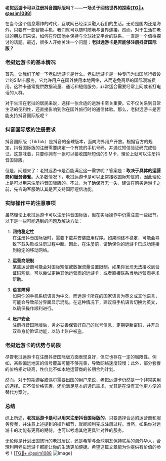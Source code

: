 **老挝远游卡可以注册抖音国际版吗？——一场关于网络世界的探索[[TG💪+ @esim1088](https://t.me/s/esim1088)]**

在当今这个信息爆炸的时代，互联网已经深深融入我们的生活。无论是国内还是海外，只要有一部智能手机，我们就可以随时随地与世界连接。然而，对于生活在老挝的朋友们来说，如何在异国他乡保持与全球社交平台的联系，一直是一个值得探讨的话题。最近，很多人开始关注一个问题：**老挝远游卡是否能够注册抖音国际版？**

### 老挝远游卡的基本情况

首先，让我们了解一下老挝远游卡是什么。老挝远游卡是一种专门为出国旅行者设计的SIM卡服务，它允许用户在国外使用本地网络，从而避免高昂的国际漫游费用。这种卡通常提供数据流量、通话和短信服务，非常适合需要经常上网或者打电话的人群。

对于生活在老挝的居民来说，选择一张合适的远游卡至关重要。它不仅关系到日常生活的便利性，还直接影响到你在国外旅行时的通信体验。那么，老挝远游卡是否能支持抖音国际版呢？

### 抖音国际版的注册要求

抖音国际版（TikTok）是抖音的全球版本，面向海外用户开放。根据官方的规定，抖音国际版的注册需要绑定一个有效的手机号码，并通过短信验证码完成验证。这意味着，只要你拥有一张可以接收国际短信的SIM卡，理论上就可以注册抖音国际版。

但是，问题来了：老挝远游卡是否能满足这一需求呢？答案是：**取决于具体的运营商和服务套餐**。大多数情况下，老挝远游卡是可以正常接收国际短信的，因此理论上是可以用来注册抖音国际版的。不过，为了确保万无一失，建议在购买远游卡之前，先咨询客服确认其是否支持国际短信功能。

### 实际操作中的注意事项

虽然理论上老挝远游卡可以注册抖音国际版，但在实际操作中仍需注意一些细节。以下是一些可能遇到的问题及解决方法：

1. **网络稳定性**  
   在注册抖音国际版时，需要下载并安装应用程序。如果网络不稳定，可能会导致下载失败或注册过程中断。因此，在注册前，请确保你的远游卡已成功连接到稳定的移动网络。

2. **运营商限制**  
   某些运营商可能会对国际短信或数据流量设置限制。如果你发现无法接收到验证码短信，可以尝试更换其他运营商的远游卡，或者直接联系当地运营商寻求帮助。

3. **语言障碍**  
   如果你的手机系统语言为中文，而远游卡所在的国家语言为英文或其他语言，可能会导致部分界面显示混乱。在这种情况下，建议将手机语言切换为英文，以确保操作顺利进行。

4. **账户安全**  
   注册抖音国际版后，务必妥善保管好自己的账号信息，定期更新密码，并开启双重身份验证功能，以防止账户被盗。

### 老挝远游卡的优势与局限

尽管老挝远游卡在注册抖音国际版方面表现良好，但它也存在一定的局限性。例如，某些偏远地区的信号覆盖可能不够完善，导致网络速度较慢；此外，部分套餐的价格相对较高，性价比不如本地运营商的长期合约计划。

然而，对于短期游客或偶尔需要出国的用户来说，老挝远游卡仍然是一个非常实用的选择。它不仅价格实惠，还能满足基本的通讯需求，尤其是在没有其他更方便的替代方案时。

### 总结

综上所述，**老挝远游卡是可以用来注册抖音国际版的**。只要选择合适的运营商和服务套餐，并注意上述提到的操作细节，就能顺利完成注册过程。当然，如果你对远游卡的功能有更高的期待，也可以考虑其他更具针对性的服务。

无论你是计划出国旅行的老挝居民，还是希望与全球朋友保持联系的海外华人，合理利用老挝远游卡都能让你的生活更加便捷。希望这篇文章能为你提供有价值的参考！[[TG💪+ @esim1088](https://t.me/s/esim1088) ![Image](https://i.postimg.cc/4NQfJmqS/Snipaste-2025-05-13-00-14-12.png)]